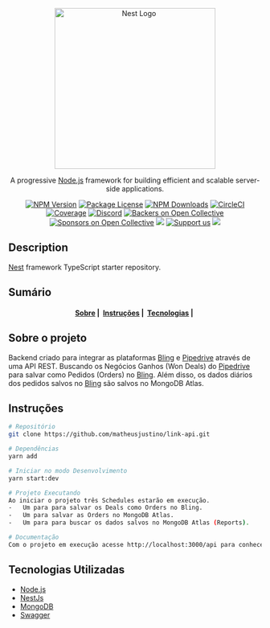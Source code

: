 <p align="center">
  <a href="http://nestjs.com/" target="blank"><img src="https://nestjs.com/img/logo_text.svg" width="320" alt="Nest Logo" /></a>
</p>

[circleci-image]:
	https://img.shields.io/circleci/build/github/nestjs/nest/master?token=abc123def456
[circleci-url]: https://circleci.com/gh/nestjs/nest

  <p align="center">A progressive <a href="http://nodejs.org" target="_blank">Node.js</a> framework for building efficient and scalable server-side applications.</p>
    <p align="center">
<a href="https://www.npmjs.com/~nestjscore" target="_blank"><img src="https://img.shields.io/npm/v/@nestjs/core.svg" alt="NPM Version" /></a>
<a href="https://www.npmjs.com/~nestjscore" target="_blank"><img src="https://img.shields.io/npm/l/@nestjs/core.svg" alt="Package License" /></a>
<a href="https://www.npmjs.com/~nestjscore" target="_blank"><img src="https://img.shields.io/npm/dm/@nestjs/common.svg" alt="NPM Downloads" /></a>
<a href="https://circleci.com/gh/nestjs/nest" target="_blank"><img src="https://img.shields.io/circleci/build/github/nestjs/nest/master" alt="CircleCI" /></a>
<a href="https://coveralls.io/github/nestjs/nest?branch=master" target="_blank"><img src="https://coveralls.io/repos/github/nestjs/nest/badge.svg?branch=master#9" alt="Coverage" /></a>
<a href="https://discord.gg/G7Qnnhy" target="_blank"><img src="https://img.shields.io/badge/discord-online-brightgreen.svg" alt="Discord"/></a>
<a href="https://opencollective.com/nest#backer" target="_blank"><img src="https://opencollective.com/nest/backers/badge.svg" alt="Backers on Open Collective" /></a>
<a href="https://opencollective.com/nest#sponsor" target="_blank"><img src="https://opencollective.com/nest/sponsors/badge.svg" alt="Sponsors on Open Collective" /></a>
  <a href="https://paypal.me/kamilmysliwiec" target="_blank"><img src="https://img.shields.io/badge/Donate-PayPal-ff3f59.svg"/></a>
    <a href="https://opencollective.com/nest#sponsor"  target="_blank"><img src="https://img.shields.io/badge/Support%20us-Open%20Collective-41B883.svg" alt="Support us"></a>
  <a href="https://twitter.com/nestframework" target="_blank"><img src="https://img.shields.io/twitter/follow/nestframework.svg?style=social&label=Follow"></a>
</p>
  <!--[![Backers on Open Collective](https://opencollective.com/nest/backers/badge.svg)](https://opencollective.com/nest#backer)
  [![Sponsors on Open Collective](https://opencollective.com/nest/sponsors/badge.svg)](https://opencollective.com/nest#sponsor)-->

## Description

[Nest](https://github.com/nestjs/nest) framework TypeScript starter repository.

## Sumário

<h4 align="center">
  <a href="#sobre-o-projeto">Sobre</a>&nbsp;|&nbsp;
  <a href="#instruções">Instruções</a>&nbsp;|&nbsp;
  <a href="#tecnologias-usadas">Tecnologias</a>&nbsp;|&nbsp;
</h4>

## Sobre o projeto

Backend criado para integrar as plataformas
[Bling](https://www.bling.com.br/home) e
[Pipedrive](https://www.pipedrive.com/pt) através de uma API REST. Buscando os
Negócios Ganhos (Won Deals) do [Pipedrive](https://www.pipedrive.com/pt) para
salvar como Pedidos (Orders) no [Bling](https://www.bling.com.br/home). Além
disso, os dados diários dos pedidos salvos no
[Bling](https://www.bling.com.br/home) são salvos no MongoDB Atlas.

## Instruções

```bash
# Repositório
git clone https://github.com/matheusjustino/link-api.git

# Dependências
yarn add

# Iniciar no modo Desenvolvimento
yarn start:dev

# Projeto Executando
Ao iniciar o projeto três Schedules estarão em execução.
-	Um para para salvar os Deals como Orders no Bling.
-	Um para salvar as Orders no MongoDB Atlas.
-	Um para para buscar os dados salvos no MongoDB Atlas (Reports).

# Documentação
Com o projeto em execução acesse http://localhost:3000/api para conhecer as rotas que o projeto possui.
```

## Tecnologias Utilizadas

-   [Node.js](https://nodejs.org/en/docs/)
-   [NestJs](https://docs.nestjs.com/)
-   [MongoDB](https://docs.mongodb.com/)
-   [Swagger](https://swagger.io/docs/)
